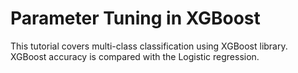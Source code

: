 # Parameter Tuning in XGBoost

This tutorial covers multi-class classification using XGBoost library. XGBoost accuracy is compared with the Logistic regression. 
